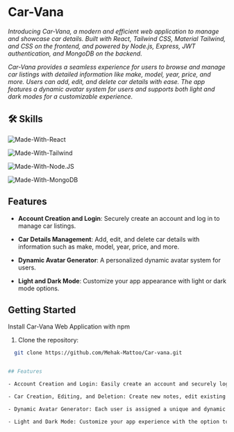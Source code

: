 # Car-Vana

_Introducing Car-Vana, a modern and efficient web application to manage and showcase car details. Built with React, Tailwind CSS, Material Tailwind, and CSS on the frontend, and powered by Node.js, Express, JWT authentication, and MongoDB on the backend._

_Car-Vana provides a seamless experience for users to browse and manage car listings with detailed information like make, model, year, price, and more. Users can add, edit, and delete car details with ease. The app features a dynamic avatar system for users and supports both light and dark modes for a customizable experience._

## 🛠 Skills

![Made-With-React](https://img.shields.io/badge/Made_with-React-informational?style=for-the-badge&logo=react)

![Made-With-Tailwind](https://img.shields.io/badge/Made_with-Tailwind-informational?style=for-the-badge&logo=tailwindcss)

![Made-With-Node.JS](https://img.shields.io/badge/Made_with-Node.JS-informational?style=for-the-badge&logo=node.js)

![Made-With-MongoDB](https://img.shields.io/badge/Made_with-MongoDB-informational?style=for-the-badge&logo=mongodb)

## Features

- **Account Creation and Login**: Securely create an account and log in to manage car listings.
- **Car Details Management**: Add, edit, and delete car details with information such as make, model, year, price, and more.

- **Dynamic Avatar Generator**: A personalized dynamic avatar system for users.

- **Light and Dark Mode**: Customize your app appearance with light or dark mode options.

## Getting Started

Install Car-Vana Web Application with npm

1. Clone the repository:

```sh
  git clone https://github.com/Mehak-Mattoo/Car-vana.git


## Features

- Account Creation and Login: Easily create an account and securely log in to access your notes.

- Car Creation, Editing, and Deletion: Create new notes, edit existing ones, and delete notes you no longer need. Keep your thoughts organized and easily accessible.

- Dynamic Avatar Generator: Each user is assigned a unique and dynamic avatar. Enjoy a personalized touch and easily identify your account.

- Light and Dark Mode: Customize your app experience with the option to switch between light and dark modes. Choose the mode that suits your preference and reduces eye strain.
```

